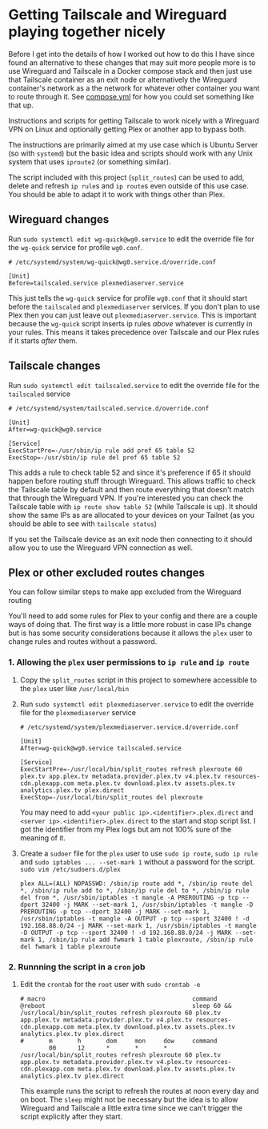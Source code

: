# Getting Tailscale and Wireguard playing together nicely

Before I get into the details of how I worked out how to do this I have since found an alternative to these changes that may suit more people more is to use Wireguard and Tailscale in a Docker compose stack and then just use that Tailscale container as an exit node or alternatively the Wireguard container's network as a the network for whatever other container you want to route through it. See [compose.yml](./compose.yml) for how you could set something like that up.

Instructions and scripts for getting Tailscale to work nicely with a Wireguard VPN on Linux and optionally getting Plex or another app to bypass both.

The instructions are primarily aimed at my use case which is Ubuntu Server (so with `systemd`) but the basic idea and scripts should work with any Unix system that uses `iproute2` (or something similar).

The script included with this project (`split_routes`) can be used to add, delete and refresh `ip rule`s and `ip route`s even outside of this use case. You should be able to adapt it to work with things other than Plex.

## Wireguard changes
Run `sudo systemctl edit wg-quick@wg0.service` to edit the override file for the `wg-quick` service for profile `wg0.conf`.

```
# /etc/systemd/system/wg-quick@wg0.service.d/override.conf

[Unit]
Before=tailscaled.service plexmediaserver.service
```
This just tells the `wg-quick` service for profile `wg0.conf` that it should start before the `tailscaled` and `plexmediaserver` services. If you don't plan to use Plex then you can just leave out `plexmediaserver.service`.
This is important because the `wg-quick` script inserts ip rules _above_ whatever is currently in your rules. This means it takes precedence over Tailscale and our Plex rules if it starts _after_ them.

## Tailscale changes
Run `sudo systemctl edit tailscaled.service` to edit the override file for the `tailscaled` service

```
# /etc/systemd/system/tailscaled.service.d/override.conf

[Unit]
After=wg-quick@wg0.service

[Service]
ExecStartPre=-/usr/sbin/ip rule add pref 65 table 52
ExecStop=-/usr/sbin/ip rule del pref 65 table 52
```
This adds a rule to check table 52 and since it's preference if 65 it should happen before routing stuff through Wireguard. This allows traffic to check the Tailscale table by default and then route everything that doesn't match that through the Wireguard VPN.
If you're interested you can check the Tailscale table with `ip route show table 52` (while Tailscale is up). It should show the same IPs as are allocated to your devices on your Tailnet (as you should be able to see with `tailscale status`)

If you set the Tailscale device as an exit node then connecting to it should allow you to use the Wireguard VPN connection as well.

## Plex or other excluded routes changes

You can follow similar steps to make app excluded from the Wireguard routing

You'll need to add some rules for Plex to your config and there are a couple ways of doing that. 
The first way is a little more robust in case IPs change but is has some security considerations because it allows the `plex` user to change rules and routes without a password.

### 1. Allowing the `plex` user permissions to `ip rule` and `ip route` 

1. Copy the `split_routes` script in this project to somewhere accessible to the `plex` user like `/usr/local/bin`

2. Run `sudo systemctl edit plexmediaserver.service` to edit the override file for the `plexmediaserver` service
    ```
    # /etc/systemd/system/plexmediaserver.service.d/override.conf

    [Unit]
    After=wg-quick@wg0.service tailscaled.service

    [Service]
    ExecStartPre=-/usr/local/bin/split_routes refresh plexroute 60 plex.tv app.plex.tv metadata.provider.plex.tv v4.plex.tv resources-cdn.plexapp.com meta.plex.tv download.plex.tv assets.plex.tv analytics.plex.tv plex.direct
    ExecStop=-/usr/local/bin/split_routes del plexroute
    ```

    You may need to add `<your public ip>.<identifier>.plex.direct` and `<server ip>.<identifier>.plex.direct` to the start and stop script list. I got the identifier from my Plex logs but am not 100% sure of the meaning of it.

3. Create a `sudoer` file for the `plex` user to use `sudo ip route`, `sudo ip rule` and `sudo iptables ... --set-mark 1` without a password for the script.
    `sudo vim /etc/sudoers.d/plex` 
    ```
    plex ALL=(ALL) NOPASSWD: /sbin/ip route add *, /sbin/ip route del *, /sbin/ip rule add to *, /sbin/ip rule del to *, /sbin/ip rule del from *, /usr/sbin/iptables -t mangle -A PREROUTING -p tcp --dport 32400 -j MARK --set-mark 1, /usr/sbin/iptables -t mangle -D PREROUTING -p tcp --dport 32400 -j MARK --set-mark 1, /usr/sbin/iptables -t mangle -A OUTPUT -p tcp --sport 32400 ! -d 192.168.88.0/24 -j MARK --set-mark 1, /usr/sbin/iptables -t mangle -D OUTPUT -p tcp --sport 32400 ! -d 192.168.88.0/24 -j MARK --set-mark 1, /sbin/ip rule add fwmark 1 table plexroute, /sbin/ip rule del fwmark 1 table plexroute
    ```

### 2. Runnning the script in a `cron` job

1. Edit the `crontab` for the `root` user with `sudo crontab -e`

    ```
    # macro                                         command
    @reboot                                         sleep 60 && /usr/local/bin/split_routes refresh plexroute 60 plex.tv app.plex.tv metadata.provider.plex.tv v4.plex.tv resources-cdn.plexapp.com meta.plex.tv download.plex.tv assets.plex.tv analytics.plex.tv plex.direct
    #       m       h       dom     mon     dow     command
            00      12      *       *       *       /usr/local/bin/split_routes refresh plexroute 60 plex.tv app.plex.tv metadata.provider.plex.tv v4.plex.tv resources-cdn.plexapp.com meta.plex.tv download.plex.tv assets.plex.tv analytics.plex.tv plex.direct
    ```

    This example runs the script to refresh the routes at noon every day and on boot. The `sleep` might not be necessary but the idea is to allow Wireguard and Tailscale a little extra time since we can't trigger the script explicitly after they start.
